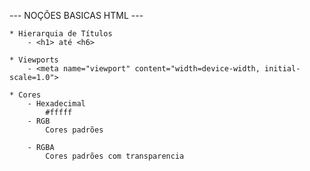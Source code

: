 --- NOÇÕES BASICAS HTML ---

    * Hierarquia de Títulos
        - <h1> até <h6>

    * Viewports
        - <meta name="viewport" content="width=device-width, initial-scale=1.0">

    * Cores
        - Hexadecimal
            #fffff
        - RGB 
            Cores padrões

        - RGBA
            Cores padrões com transparencia